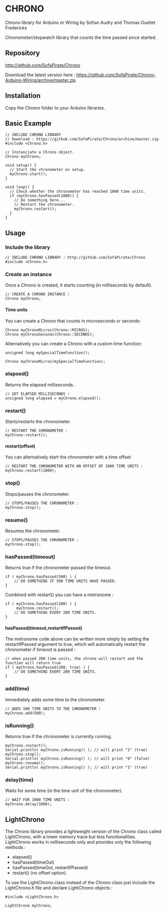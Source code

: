 # CHRONO
Chrono library for Arduino or Wiring
by Sofian Audry and Thomas Ouellet Fredericks

Chronometer/stopwatch library that counts the time passed since started.

## Repository

http://github.com/SofaPirate/Chrono

Download the latest version here : https://github.com/SofaPirate/Chrono-Arduino-Wiring/archive/master.zip

## Installation
Copy the Chrono folder to your Arduino libraries.


## Basic Example
```arduino
// INCLUDE CHRONO LIBRARY
// Download : https://github.com/SofaPirate/Chrono/archive/master.zip
#include <Chrono.h>

// Instanciate a Chrono object.
Chrono myChrono; 

void setup() {
  // Start the chronometer on setup.
  myChrono.start();
}

void loop() {
  // Check whether the chronometer has reached 1000 time units.
  if (myChrono.hasPassed(1000)) {
    // Do something here...
    // Restart the chronometer.
    myChrono.restart();
  }
}

```

## Usage

### Include the library

```arduino
// INCLUDE CHRONO LIBRARY : http://github.com/SofaPirate/Chrono
#include <Chrono.h> 

```

### Create an instance
Once a Chrono is created, it starts counting (in milliseconds by default).

```arduino
// CREATE A CHRONO INSTANCE :
Chrono myChrono;

```

#### Time units
You can create a Chrono that counts in microseconds or seconds:
```arduino
Chrono myChronoMicros(Chrono::MICROS);
Chrono myChronoSeconds(Chrono::SECONDS);

```

Alternatively you can create a Chrono with a custom time function:
```arduino
unsigned long mySpecialTimeFunction();

Chrono myChronoMicros(mySpecialTimeFunction);

```


### elapsed()

Returns the elapsed milliseconds.

```arduino
// GET ELAPSED MILLISECONDS :
unsigned long elapsed = myChrono.elapsed();

```

### restart()

Starts/restarts the chronometer.

```arduino
// RESTART THE CHRONOMETER :
myChrono.restart();

```

#### restart(offset)

You can alternatively start the chronometer with a time offset:
```arduino
// RESTART THE CHRONOMETER WITH AN OFFSET OF 1000 TIME UNITS :
myChrono.restart(1000);

```


### stop()

Stops/pauses the chronometer.

```arduino
// STOPS/PAUSES THE CHRONOMETER :
myChrono.stop();

```

### resume()

Resumes the chronometer.

```arduino
// STOPS/PAUSES THE CHRONOMETER :
myChrono.stop();

```


### hasPassed(timeout)

Returns true if the chronometer passed the timeout.
```arduino
if ( myChrono.hasPassed(500) ) {
	// DO SOMETHING IF 500 TIME UNITS HAVE PASSED.
}

```

Combined with restart() you can have a metronome :
```arduino
if ( myChrono.hasPassed(200) ) {
     myChrono.restart();
	// DO SOMETHING EVERY 200 TIME UNITS.
}

```

#### hasPassed(timeout,restartIfPassed)

The metronome code above can be written more simply by setting the restartIfPassed argument to true, which will 
automatically restart the chronometer if timeout is passed :
```arduino
// when passed 200 time units, the chrono will restart and the function will return true
if ( myChrono.hasPassed(200, true) ) { 
	// DO SOMETHING EVERY 200 TIME UNITS.
}

```


### add(time)

Immediately adds some time to the chronometer.

```arduino
// ADDS 500 TIME UNITS TO THE CHRONOMETER :
myChrono.add(500);

```

### isRunning()

Returns true if the chronometer is currently running.

```arduino
myChrono.restart();
Serial.println( myChrono.isRunning() ); // will print "1" (true)
myChrono.stop();
Serial.println( myChrono.isRunning() ); // will print "0" (false)
myChrono.resume();
Serial.println( myChrono.isRunning() ); // will print "1" (true)

```

### delay(time)

Waits for some time (in the time unit of the chronometer).

```arduino
// WAIT FOR 1000 TIME UNITS :
myChrono.delay(1000);

```

## LightChrono

The Chrono library provides a lightweight version of the Chrono class called LightChrono, with a lower memory trace but less functionalities.
LightChrono works in milliseconds only and provides only the following methods :
* elapsed()
* hasPassed(timeOut)
* hasPassed(timeOut, restartIfPassed)
* restart() (no offset option)

To use the LightChrono class instead of the Chrono class just include the LightChrono.h file and declare LightChrono objects :

```arduino
#include <LightChrono.h> 

LightChrono myChrono;

```

